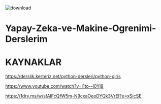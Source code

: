
![download](https://github.com/ozgurgungoro/Yapay-Zeka-ve-Makine-Ogrenimi-Derslerim/assets/171092519/b876a38b-6d96-4afc-bf17-4f52b6947ef7)



# Yapay-Zeka-ve-Makine-Ogrenimi-Derslerim

<h1>KAYNAKLAR</h1>


https://derslik.kerteriz.net/python-dersleri/python-giris

https://www.youtube.com/watch?v=I1to--l0Yj8


https://1drv.ms/w/s!AlFcQfW5m-N9cxaOeoDYQk3VrEI?e=xSicSE
